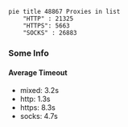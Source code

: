 
```mermaid
pie title 48867 Proxies in list
    "HTTP" : 21325
    "HTTPS": 5663
    "SOCKS" : 26883
```

### Some Info
#### Average Timeout

- mixed: 3.2s
- http: 1.3s
- https: 8.3s
- socks: 4.7s